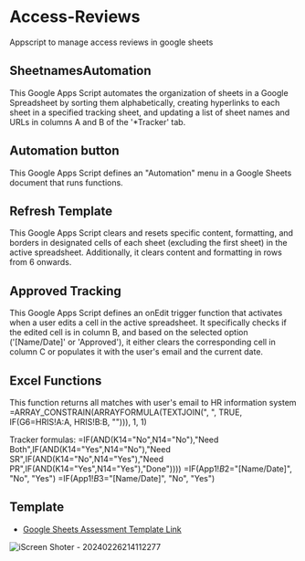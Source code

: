 # Access-Reviews
Appscript to manage access reviews in google sheets

## SheetnamesAutomation
This Google Apps Script automates the organization of sheets in a Google Spreadsheet by sorting them alphabetically, creating hyperlinks to each sheet in a specified tracking sheet, and updating a list of sheet names and URLs in columns A and B of the '*Tracker' tab.

## Automation button
This Google Apps Script defines an "Automation" menu in a Google Sheets document that runs functions.

## Refresh Template
This Google Apps Script clears and resets specific content, formatting, and borders in designated cells of each sheet (excluding the first sheet) in the active spreadsheet. Additionally, it clears content and formatting in rows from 6 onwards.

## Approved Tracking
This Google Apps Script defines an onEdit trigger function that activates when a user edits a cell in the active spreadsheet. It specifically checks if the edited cell is in column B, and based on the selected option ('[Name/Date]' or 'Approved'), it either clears the corresponding cell in column C or populates it with the user's email and the current date.

## Excel Functions
This function returns all matches with user's email to HR information system =ARRAY_CONSTRAIN(ARRAYFORMULA(TEXTJOIN(", ", TRUE, IF(G6=HRIS!A:A, HRIS!B:B, ""))), 1, 1)

Tracker formulas:
=IF(AND(K14="No",N14="No"),"Need Both",IF(AND(K14="Yes",N14="No"),"Need SR",IF(AND(K14="No",N14="Yes"),"Need PR",IF(AND(K14="Yes",N14="Yes"),"Done"))))
=IF(App1!$B$2="[Name/Date]", "No", "Yes")
=IF(App1!$B$3="[Name/Date]", "No", "Yes")

## Template
- [Google Sheets Assessment Template Link](https://docs.google.com/spreadsheets/d/1_Eh1CfM3u6rp6yIwQv3LfovP-4s-ji8Kjn_wWUtH4ns/edit?usp=sharing)

![iScreen Shoter - 20240226214112277](https://github.com/MiguelAngelHorta/Access-Reviews/assets/106134627/1e9d7b55-f3c3-48a6-b5f6-29ffc07c1bc9)

